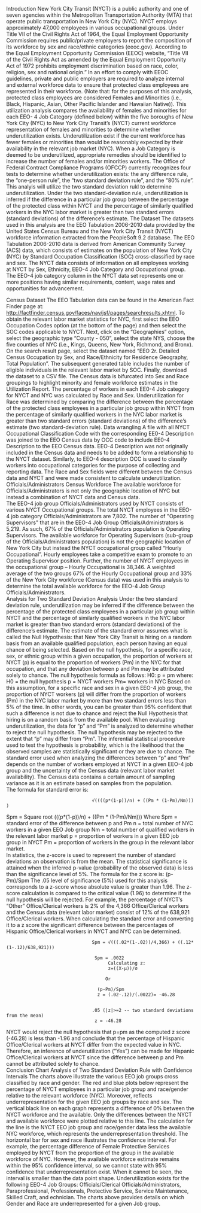 Introduction
New York City Transit (NYCT) is a public authority and one of seven agencies within the Metropolitan Transportation Authority (MTA) that operate public transportation in New York City (NYC). NYCT employs approximately 47,000 employees in various occupational groups.  Under Title VII of the Civil Rights Act of 1964, the Equal Employment Opportunity Commission requires public/private employers to report the composition of its workforce by sex and race/ethnic categories (eeoc.gov). According to the Equal Employment Opportunity Commission (EEOC) website, “Title VII of the Civil Rights Act as amended by the Equal Employment Opportunity Act of 1972 prohibits employment discrimination based on race, color, religion, sex and national origin.” In an effort to comply with EEOC guidelines, private and public employers are required to analyze internal and external workforce data to ensure that protected class employees are represented in their workforce.  (Note that: for the purposes of this analysis,  protected class employees are considered Females and Minorities (i.e., Black, Hispanic, Asian, Other Pacific Islander and Hawaiian Native)).  This utilization analysis compares the availability of females and minorities for each EEO- 4 Job Category (defined below) within the five boroughs of New York City (NYC) to New York City Transit’s (NYCT) current workforce representation of females and minorities to determine whether underutilization exists. Underutilization exist if the current workforce has fewer females or minorities than would be reasonably expected by their availability in the relevant job market (NYC). When a Job Category is deemed to be underutilized, appropriate remedies should be identified to increase the number of females and/or minorities workers. 
The Office of Federal Contract Compliance Programs (OFCCP) currently recognizes four tests to determine whether underutilization exists:  the any difference rule, the “one-person rule”, the “two standard deviation rule”, and the “80% rule”. This analyis will utilize the two standard deviation rukl to determine underutilization. 
Under the two standard-deviation rule, underutilization is inferred if the difference in a particular job group between the percentage of the protected class within NYCT and the percentage of similarly qualified workers in the NYC labor market is greater than two standard errors (standard deviations) of the difference’s estimate.
The Dataset
The datasets used in this analysis are the EEO Tabulation 2006-2010 data provided by the United States Census Bureau and the New York City Transit (NYCT) workforce information extracted from the PeopleSoft 9.2 database.  The EEO Tabulation 2006-2010 data is derived from American Community Survey (ACS) data, which consists of estimates on the population of New York City (NYC) by Standard Occupation Classification (SOC) cross-classified by race and sex.  The NYCT data consists of information on all employees working at NYCT by Sex, Ethnicity, EEO-4 Job Category and Occupational group. The EEO-4 job category column in the NYCT data set represents one or more positions having similar requirements, content, wage rates and opportunities for advancement.  

Census Dataset
The EEO Tabulation data can be found in the American Fact Finder page at: http://factfinder.census.gov/faces/nav/jsf/pages/searchresults.xhtml. To obtain the relevant labor market statistics for NYC, first select the EEO Occupation Codes option (at the bottom of the page) and then select the SOC codes applicable to NYCT. Next, click on the “Geographies” option, select the geographic type “County - 050”, select the state NYS, choose the five counties of NYC (i.e., Kings, Queens, New York, Richmond, and Bronx).  On the search result page, select the dataset named “EEO 2r. Detailed Census Occupation by Sex, and Race/Ethnicity for Residence Geography, Total Population”.  The subsequent generated table includes the number of eligible individuals in the relevant labor market by SOC. Finally, download the dataset to a CSV file. 
The Census data is bifurcated into Sex and Race groupings to highlight minority and female workforce estimates in the Utilization Report. The percentage of workers in each EE0-4 Job category for NYCT and NYC was calculated by Race and Sex. Underutilization for Race was determined by comparing the difference between the percentage of the protected class employees in a particular job group within NYCT from the percentage of similarly qualified workers in the NYC labor market is greater than two standard errors (standard deviations) of the difference’s estimate (two standard-deviation rule). 
Data wrangling 
A file with all NYCT Occupational Classification Code with the corresponding EE0-4 Description was joined to the EEO Census data by OCC code to include EE0-4 Description to the EEO Census data. EEO-4 Description was not originally included in the Census data and needs to be added to form a relationship to the NYCT dataset. Similarly, to EEO-4 description OCC is used to classify workers into occupational categories for the purpose of collecting and reporting data. The Race and Sex fields were different between the Census data and NYCT and were made consistent to calculate underutilization. 
Officials/Administrators Census Workforce 
The available workforce for Officials/Administrators is not only the geographic location of NYC but instead a combination of NYCT data and Census data.  
The EEO-4 job group Officials/Administrators used by NYCT consists of various NYCT Occupational groups.  The total NYCT employees in the EEO-4 job category Officials/Administrators are 7,802. The number of "Operating Supervisors" that are in the EEO-4 Job Group Officials/Administrators is 5,219.  As such, 67% of the Officials/Administrators population is Operating Supervisors. 
The available workforce for Operating Supervisors (sub-group of the Officials/Administrators population) is not the geographic location of New York City but instead the NYCT occupational group called “Hourly Occupational”.  Hourly employees take a competitive exam to promote to an Operating Supervisor position. Further, the number of NYCT employees in the occupational group – Hourly Occupational is 38,346.  A weighted average of the two groups 67% of the Hourly Occupational group and 33% of the New York City workforce (Census data) was used in this analysis to  determine the total available workforce for the EEO-4 Job Group Officials/Administrators.  
Analysis for Two Standard Deviation Analysis 
Under the two standard deviation rule, underutilization may be inferred if the difference between the percentage of the protected class employees in a particular job group within NYCT and the percentage of similarly qualified workers in the NYC labor market is greater than two standard errors (standard deviations) of the difference’s estimate. The estimate of the standard error assumes what is called the Null Hypothesis: that New York City Transit is hiring on a random basis from an available qualified population, each person having an equal chance of being selected. Based on the null hypothesis, for a specific race, sex, or ethnic group within a given occupation, the proportion of workers at NYCT (p) is equal to the proportion of workers (Pm) in the NYC for that occupation, and that any deviation between p and Pm may be attributed solely to chance. The null hypothesis formula as follows:
                                                                              H0: p = pm
                                                          where:
                                                                                H0 = the null hypothesis
                                                                                p = NYCT workers
                                                                                Pm=  workers in NYC
Based on this assumption, for a specific race and sex in a given EEO-4 job group, the proportion of NYCT workers (p) will differ from the proportion of workers (Pm) in the NYC labor market by more than two standard errors less than 5% of the time. In other words, you can be greater than 95% confident that such a difference is not due to chance and reject the Null Hypothesis that hiring is on a random basis from the available pool.  When evaluating underutilization, the data for “p” and “Pm” is analyzed to determine whether to reject the null hypothesis. The null hypothesis may be rejected to the extent that “p” may differ from “Pm”.  The inferential statistical procedure used to test the hypothesis is probability, which is the likelihood that the observed samples are statistically significant or they are due to chance. The standard error used when analyzing the differences between “p” and “Pm” depends on the number of workers employed at NYCT in a given EEO-4 job group and the uncertainty of the Census data (relevant labor market availability). The Census data contains a certain amount of sampling variance as it is an estimate based on samples from the population.  
The formula for standard error is: 

                                    √((((p*(1-p))/n) + ((Pm * (1-Pm)/Nm))) )

Spm = Square root (((p*(1-p))/n) + ((Pm * (1-Pm)/Nm))) 
Where Spm = standard error of the difference between p and Pm 
n = total number of NYC workers in a given EEO Job group 
Nm = total number of qualified workers in the relevant labor market
 p = proportion of workers in a given EEO job group in NYCT 
Pm = proportion of workers in the group in the relevant labor market.  
In statistics, the z-score is used to represent the number of standard deviations an observation is from the mean.  The statistical significance is attained when the inferred p-value (probability of the observed data) is less than the significance level of 5%. The formula for the z score is: 
                                      (p-Pm)/Spm
The .05 level of significance (5%) used for this analysis corresponds to a z-score whose absolute value is greater than 1.96. The z-score calculation is compared to the critical value (1.96) to determine if the null hypothesis will be rejected. For example, the percentage of NYCT’s “Other” Office/Clerical workers is 2% of the 4,366 Office/Clerical workers and the Census data (relevant labor market) consist of 12% of the 638,921 Office/Clerical workers. When calculating the standard error and converting it to a z score the significant difference between the percentages of Hispanic Office/Clerical workers in NYCT and NYC can be determined. 

                                    Spm = √(((.02*(1-.02))/4,366) + ((.12*(1-.12)/638,921)))   

                                     Spm = .0022
                                          Calculating z:
                                          z=((X-μ))/σ
                                          
                                         Or
                                         
                                      (p-Pm)/Spm
                                      z = (.02-.12)/(.0022)= -46.28


                                    .05 (|z|>=2 -- two standard deviations from the mean)
                                     z = -46.28                                
NYCT would reject the null hypothesis that p=pm as the computed z score (-46.28) is less than -1.96 and conclude that the percentage of Hispanic Office/Clerical workers at NYCT differ from the expected value in NYC.  Therefore, an inference of underutilization (“Yes”) can be made for Hispanic Office/Clerical workers at NYCT since the difference between p and Pm cannot be attributed solely to chance.  
Conclusion 
Chart Analysis of Two Standard Deviation Rule with Confidence Intervals 
The charts above illustrate the various EEO job groups cross classified by race and gender. The red and blue plots below represent the percentage of NYCT employees in a particular job group and race/gender relative to the relevant workforce (NYC). Moreover, reflects underrepresentation for the given EEO job groups by race and sex. The vertical black line on each graph represents a difference of 0% between the NYCT workforce and the available. Only the differences between the NYCT and available workforce were plotted relative to this line.  The calculation for the line is the NYCT EEO job group and race/gender data less the available NYC workforce, which represents the underrepresentation threshold. The horizontal bar for sex and race illustrates the confidence interval. For example, the percentage difference of Female Protective Services employed by NYCT from the proportion of the group in the available workforce of NYC. However, the available workforce estimate remains within the 95% confidence interval, so we cannot state with 95% confidence that underrepresentation exist. When it cannot be seen, the interval is smaller than the data point shape. 
Underutilization exists for the following EEO-4 Job Groups: Officials/Clerical Officials/Administrators, Paraprofessional, Professionals, Protective Service, Service Maintenance, Skilled Craft, and echnician. The charts above provides details on which Gender and Race are underrepresented for a given Job group.
